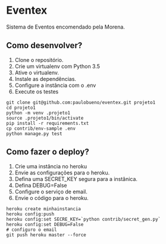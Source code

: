 # Eventex

Sistema de Eventos encomendado pela Morena.

## Como desenvolver?

1. Clone o repositório.
2. Crie um virtualenv com Python 3.5
3. Ative o virtualenv.
4. Instale as dependências.
5. Configure a instância com o .env
6. Execute os testes

```Console
git clone git@github.com:paulobueno/eventex.git projeto1
cd projeto1
python -m venv .projeto1
source .projeto1/bin/activate
pip install -r requirements.txt
cp contrib/env-sample .env
python manage.py test
```

## Como fazer o deploy?

1. Crie uma instância no heroku
2. Envie as configurações para o heroku.
3. Defina uma SECRET_KEY segura para a instânica.
4. Defina DEBUG=False
5. Configure o serviço de email.
6. Envie o código para o heroku.

```console
heroku create minhainstancia
heroku config:push
heroku config:set SECRE_KEY=`python contrib/secret_gen.py`
heroku config:set DEBUG=False
# configuro o email
git push heroku master --force
```